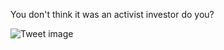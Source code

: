 You don't think it was an activist investor do you?


![Tweet image](/asset/crosspoast/Gd--H6Sa0AQJIsw.png)


